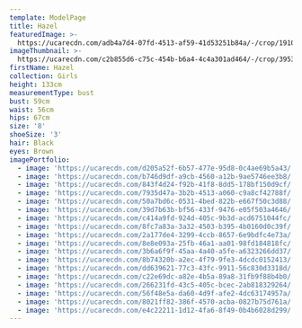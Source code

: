 ```yaml
---
template: ModelPage
title: Hazel
featuredImage: >-
  https://ucarecdn.com/adb4a7d4-07fd-4513-af59-41d53251b84a/-/crop/1910x990/0,0/-/preview/
imageThumbnail: >-
  https://ucarecdn.com/c2b855d6-c75c-454b-b6a4-4c4a301ad464/-/crop/3953x5445/361,187/-/preview/
firstName: Hazel
collection: Girls
height: 133cm
measurementType: bust
bust: 59cm
waist: 56cm
hips: 67cm
size: '8'
shoeSize: '3'
hair: Black
eyes: Brown
imagePortfolio:
  - image: 'https://ucarecdn.com/d205a52f-6b57-477e-95d8-0c4ae69b5a43/'
  - image: 'https://ucarecdn.com/b746d9df-a9cb-4560-a12b-9ae5746ee3b8/'
  - image: 'https://ucarecdn.com/843f4d24-f92b-41f8-8dd5-178bf150d9cf/'
  - image: 'https://ucarecdn.com/7935d47a-3b2b-4513-a060-c9a8cf42788f/'
  - image: 'https://ucarecdn.com/50a7bd6c-0531-4bed-822b-e667f50c3d88/'
  - image: 'https://ucarecdn.com/39d7b63b-bf56-433f-9476-e05f503a4646/'
  - image: 'https://ucarecdn.com/c414a9fd-924d-405c-9b3d-acd6751044fc/'
  - image: 'https://ucarecdn.com/8fc7a83a-3a32-4503-b395-4b0160d0c39f/'
  - image: 'https://ucarecdn.com/2a177de4-3299-4ccb-8657-6e9bdfc4e73a/'
  - image: 'https://ucarecdn.com/8e8e093a-25fb-46a1-aa01-98fd184818fc/'
  - image: 'https://ucarecdn.com/3b6a6f9f-45aa-4a40-a5fe-a6323266dd37/'
  - image: 'https://ucarecdn.com/8b74320b-a2ec-4f79-9fe3-4dcdc0152413/'
  - image: 'https://ucarecdn.com/dd639621-77c3-43fc-9911-56c830d3318d/'
  - image: 'https://ucarecdn.com/c22e69dc-a82e-4b5a-89a8-31fb9f88b4b0/'
  - image: 'https://ucarecdn.com/266231fd-43c5-405c-bcec-2ab818329264/'
  - image: 'https://ucarecdn.com/56f48e5a-da60-4d9f-afe2-4dc63174957a/'
  - image: 'https://ucarecdn.com/8021ff82-386f-4570-acba-0827b75d761a/'
  - image: 'https://ucarecdn.com/e4c22211-1d12-4fa6-8f49-0b4b6028d299/'
---
```


